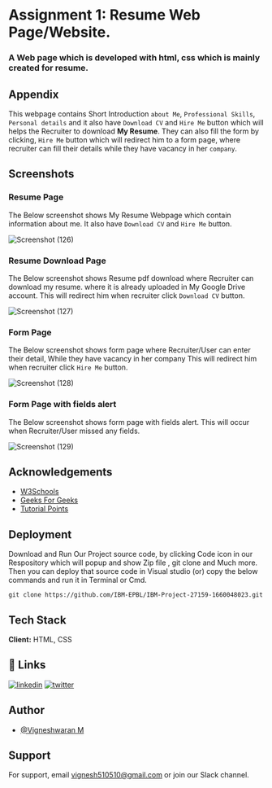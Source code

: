 
# Assignment 1: Resume Web Page/Website.
### A Web page which is developed with html, css which is mainly created for resume.




## Appendix

This webpage contains Short Introduction `about Me`, `Professional Skills`, `Personal details` and it also have `Download CV` and  `Hire Me` button which will helps the Recruiter to download __My Resume__. They can also fill the form  by clicking, `Hire Me` button which will redirect him to a form page, where recruiter can fill their details while they have vacancy in her `company`.


## Screenshots
### Resume Page
The Below screenshot shows My Resume Webpage which contain information about me.
It also have `Download CV` and `Hire Me` button.

![Screenshot (126)](https://user-images.githubusercontent.com/103897625/190868455-79f84539-148c-4ce0-9ef9-ba4537c36401.png)


### Resume Download Page
The Below screenshot shows Resume pdf download where Recruiter can download my resume.
where it is already uploaded in My Google Drive account. 
This will redirect him when recruiter  click `Download CV` button.

![Screenshot (127)](https://user-images.githubusercontent.com/103897625/190868477-b24744a0-e51e-4c57-876b-2b83d51104ba.png)


### Form Page
The Below screenshot shows form page where Recruiter/User can enter their detail, While they have vacancy in her company
This will redirect him when recruiter  click `Hire Me` button.

![Screenshot (128)](https://user-images.githubusercontent.com/103897625/190868503-5697c9e3-e53e-42c3-8fea-cbc406caff0a.png)


### Form Page with fields alert
The Below screenshot shows form page with fields alert. This will occur when Recruiter/User missed any fields.

![Screenshot (129)](https://user-images.githubusercontent.com/103897625/190868521-b55b5291-a8a6-458b-81a3-3b673e24b826.png)


## Acknowledgements

 - [W3Schools](https://awesomeopensource.com/project/elangosundar/awesome-README-templates)
 - [Geeks For Geeks](https://github.com/matiassingers/awesome-readme)
 - [Tutorial Points](https://bulldogjob.com/news/449-how-to-write-a-good-readme-for-your-github-project)



## Deployment 

Download and Run Our Project source code, by clicking Code icon in our Respository which will popup and show Zip file , git clone and Much more.
Then you can deploy that source code in Visual studio (or) copy the below commands and run it in Terminal or Cmd. 

```
git clone https://github.com/IBM-EPBL/IBM-Project-27159-1660048023.git

```


## Tech Stack

**Client:** HTML, CSS




## 🔗 Links
[![linkedin](https://img.shields.io/badge/linkedin-0A66C2?style=for-the-badge&logo=linkedin&logoColor=white)](https://www.linkedin.com/in/vwaran)
[![twitter](https://img.shields.io/badge/twitter-1DA1F2?style=for-the-badge&logo=twitter&logoColor=white)](https://twitter.com/)


## Author

- [@Vigneshwaran M](https://www.github.com/vicky-510)


## Support

For support, email vignesh510510@gmail.com or join our Slack channel.

